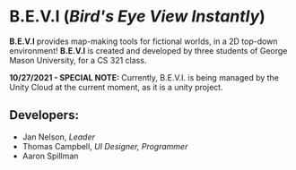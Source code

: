 # **B.E.V.I** (*Bird's Eye View Instantly*)
**B.E.V.I** provides map-making tools for fictional worlds, in a 2D top-down environment! **B.E.V.I** is created and developed by three students of George Mason University, for a CS 321 class.

**10/27/2021 - SPECIAL NOTE:** Currently, B.E.V.I. is being managed by the Unity Cloud at the current moment, as it is a unity project.

## Developers:
* Jan Nelson, *Leader*
* Thomas Campbell, *UI Designer, Programmer*
* Aaron Spillman
